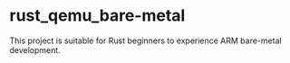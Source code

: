 # rust_qemu_bare-metal
This project is suitable for Rust beginners to experience ARM bare-metal development.
